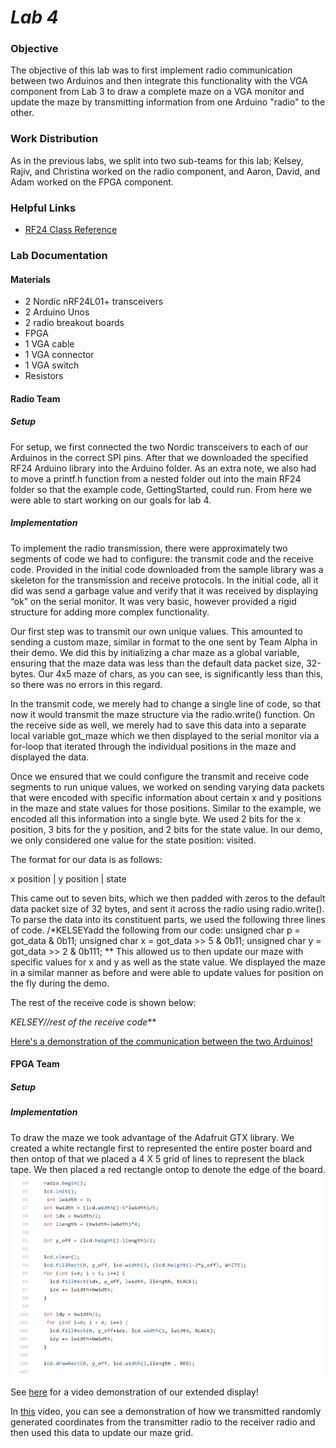 # __*Lab 4*__

### Objective
The objective of this lab was to first implement radio communication between two Arduinos and then integrate this functionality with the VGA component from Lab 3 to draw a complete maze on a VGA monitor and update the maze by transmitting information from one Arduino "radio" to the other.

### Work Distribution
As in the previous labs, we split into two sub-teams for this lab; Kelsey, Rajiv, and Christina worked on the radio component, and Aaron, David, and Adam worked on the FPGA component.

### Helpful Links
* [RF24 Class Reference](http://maniacbug.github.io/RF24/classRF24.html)

### Lab Documentation

#### Materials
* 2 Nordic nRF24L01+ transceivers
* 2 Arduino Unos
* 2 radio breakout boards
* FPGA
* 1 VGA cable
* 1 VGA connector
* 1 VGA switch
* Resistors

#### Radio Team

##### Setup
For setup, we first connected the two Nordic transceivers to each of our Arduinos in the correct SPI pins. After that we downloaded the specified RF24 Arduino library into the Arduino folder. As an extra note, we also had to move a printf.h function from a nested folder out into the main RF24 folder so that the example code, GettingStarted, could run. From here we were able to start working on our goals for lab 4.

##### Implementation
To implement the radio transmission, there were approximately two segments of code we had to configure: the transmit code and the receive code. Provided in the initial code downloaded from the sample library was a skeleton for the transmission and receive protocols. In the initial code, all it did was send a garbage value and verify that it was received by displaying “ok” on the serial monitor. It was very basic, however provided a rigid structure for adding more complex functionality.

Our first step was to transmit our own unique values. This amounted to sending a custom maze, similar in format to the one sent by Team Alpha in their demo. We did this by initializing a char maze as a global variable, ensuring that the maze data was less than the default data packet size, 32-bytes. Our 4x5 maze of chars, as you can see, is significantly less than this, so there was no errors in this regard.

In the transmit code, we merely had to change a single line of code, so that now it would transmit the maze structure via the radio.write() function. On the receive side as well, we merely had to save this data into a separate local variable got_maze which we then displayed to the serial monitor via a for-loop that iterated through the individual positions in the maze and displayed the data.

Once we ensured that we could configure the transmit and receive code segments to run unique values, we worked on sending varying data packets that were encoded with specific information about certain x and y positions in the maze and state values for those positions. Similar to the example, we encoded all this information into a single byte. We used 2 bits for the x position, 3 bits for the y position, and 2 bits for the state value. In our demo, we only considered one value for the state position: visited.

The format for our data is as follows:

x position | y position | state

This came out to seven bits, which we then padded with zeros to the default data packet size of 32 bytes, and sent it across the radio using radio.write(). To parse the data into its constituent parts, we used the following three lines of code.
/*KELSEYadd the following from our code:
unsigned char p = got_data & 0b11;
        unsigned char x = got_data >> 5 & 0b11;
        unsigned char y = got_data >> 2 & 0b111;
**
This allowed us to then update our maze with specific values for x and y as well as the state value. We displayed the maze in a similar manner as before and were able to update values for position on the fly during the demo.

The rest of the receive code is shown below:

*KELSEY//rest of the receive code***

[Here's a demonstration of the communication between the two Arduinos!](https://www.youtube.com/watch?v=0cg3QgOLpR0)

#### FPGA Team

##### Setup

##### Implementation
To draw the maze we took advantage of the Adafruit GTX library. We created a white rectangle first to represented the entire poster board and then ontop of that we placed a 4 X 5 grid of lines to represent the black tape. We then placed a red rectangle ontop to denote the edge of the board.
![alt text](Lab4pics/code_snippet_maze_creation.jpg)

See [here](https://www.youtube.com/watch?v=G8H8aAYuhPc) for a video demonstration of our extended display!

In [this](https://www.youtube.com/watch?v=aIYxe3nmHjY) video, you can see a demonstration of how we transmitted randomly generated coordinates from the transmitter radio to the receiver radio and then used this data to update our maze grid.
